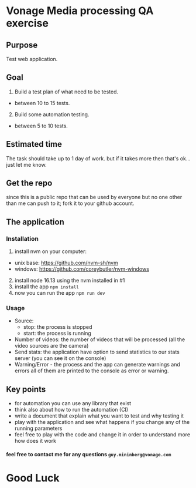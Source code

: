 # Vonage Media processing QA exercise

## Purpose
Test web application.

## Goal
1. Build a test plan of what need to be tested.
  - between 10 to 15 tests.
2. Build some automation testing.
  - between 5 to 10 tests.

## Estimated time
The task should take up to 1 day of work. but if it takes more then that's ok... just let me know.

## Get the repo
since this is a public repo that can be used by everyone but no one other than me can push to it; fork it to your github account. 

## The application

### Installation
1. install nvm on your computer: 
  - unix base: https://github.com/nvm-sh/nvm
  - windows: https://github.com/coreybutler/nvm-windows
2. install node 16.13 using the nvm installed in #1
3. install the app `npm install`
4. now you can run the app `npm run dev`

### Usage
- Source: 
  - stop: the process is stopped
  - start: the process is running
- Number of videos: the number of videos that will be processed (all the video sources are the camera)
- Send stats: the application have option to send statistics to our stats server (you can see it on the console)
- Warning/Error - the process and the app can generate warnings and errors all of them are printed to the console as error or warning.

## Key points
- for automation you can use any library that exist
- think also about how to run the automation (CI)
- write a document that explain what you want to test and why testing it
- play with the application and see what happens if you change any of the running parameters
- feel free to play with the code and change it in order to understand more how does it work


#### feel free to contact me for any questions `guy.mininberg@vonage.com`

# Good Luck
